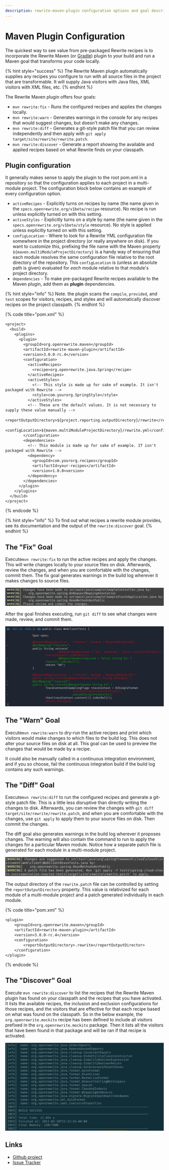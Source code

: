```yaml
---
description: rewrite-maven-plugin configuration options and goal descriptions
---
```


# Maven Plugin Configuration

The quickest way to see value from pre-packaged Rewrite recipes is to incorporate the Rewrite Maven \(or [Gradle]()\) plugin to your build and run a Maven goal that transforms your code locally.

{% hint style="success" %}
The Rewrite Maven plugin automatically supplies any recipes you configure to run with all source files in the project that are transformable. It will supply Java visitors with Java files, XML visitors with XML files, etc.
{% endhint %}

The Rewrite Maven plugin offers four goals:

* `mvn rewrite:fix` - Runs the configured recipes and applies the changes locally.
* `mvn rewrite:warn` - Generates warnings in the console for any recipes that would suggest changes, but doesn't make any changes.
* `mvn rewrite:diff` - Generates a git-style patch file that you can review independently and then apply with `git apply target/site/rewrite/rewrite.patch`.
* `mvn rewrite:discover` - Generate a report showing the available and applied recipes based on what Rewrite finds on your classpath.

## Plugin configuration

It generally makes sense to apply the plugin to the root pom.xml in a repository so that the configuration applies to each project in a multi-module project. The configuration block below contains an example of every configuration option.

* `activeRecipes` - Explicitly turns on recipes by name \(the name given in the `specs.openrewrite.org/v1beta/recipe` resource\). No recipe is run unless explicitly turned on with this setting.
* `activeStyles` - Explicitly turns on a style by name \(the name given in the `specs.openrewrite.org/v1beta/style` resource\). No style is applied unless explicitly turned on with this setting.
* `configLocation` - Where to look for a Rewrite YML configuration file somewhere in the project directory \(or really anywhere on disk\). If you want to customize this, prefixing the file name with the Maven property `${maven.multiModuleProjectDirectory}` is a handy way of ensuring that each module resolves the same configuration file relative to the root directory of the repository. This `configLocation` is \(unless an absolute path is given\) evaluated for _each_ module relative to that module's project directory.
* `dependencies` - To make pre-packaged Rewrite recipes available to the Maven plugin, add them as **plugin** dependencies.  

{% hint style="info" %}
Note. the plugin scans the `compile`, `provided`, and `test` scopes for visitors, recipes, and styles and will automatically discover recipes on the project classpath.
{% endhint %}

{% code title="pom.xml" %}
```markup
<project>
  <build>
    <plugins>
      <plugin>
        <groupId>org.openrewrite.maven</groupId>
        <artifactId>rewrite-maven-plugin</artifactId>
        <version>3.0.0-rc.4</version>
        <configuration>
          <activeRecipes>
            <recipe>org.openrewrite.java.Spring</recipe>
          </activeRecipes>
          <activeStyles>
            <!-- This style is made up for sake of example. It isn't packaged with Rewrite -->
            <style>com.yourorg.SpringStyle</style>
          </activeStyles>
          <!-- These are the default values. It is not necessary to supply these value manually --> 
          <reportOutputDirectory>${project.reporting.outputDirectory}/rewrite</reportOutputDirector>
          <configLocation>${maven.multiModuleProjectDirectory}/rewrite.yml</configLocation>
        </configuration>
        <dependencies>
          <!-- This module is made up for sake of example. IT isn't packaged with Rewrite -->
          <dependency>
            <groupId>com.yourorg.recipes</groupId>
            <artifactId>your-recipes</artifactId>
            <version>1.0.0<version>
          </dependency>
        </dependencies>
      </plugin>
    </plugins>
  </build>
</project>
```
{% endcode %}

{% hint style="info" %}
To find out what recipes a rewrite module provides, see its documentation and the output of the `rewrite:discover` goal.
{% endhint %}

## The "Fix" Goal

Execute`mvn rewrite:fix` to run the active recipes and apply the changes. This will write changes locally to your source files on disk. Afterwards, review the changes, and when you are comfortable with the changes, commit them. The fix goal generates warnings in the build log wherever it makes changes to source files.

![Warnings showing which files were changed and by what visitors](../.gitbook/assets/image%20%285%29.png)

After the goal finishes executing, run `git diff` to see what changes were made, review, and commit them.

![An example of changes made to spring-cloud/spring-cloud-sleuth the rewrite:fix goal](../.gitbook/assets/image%20%287%29.png)

## The "Warn" Goal

Execute`mvn rewrite:warn` to dry-run the active recipes and print which visitors would make changes to which files to the build log. This does not alter your source files on disk at all. This goal can be used to preview the changes that would be made by a recipe.

It could also be manually called in a continuous integration environment, and if you so choose, fail the continuous integration build if the build log contains any such warnings.

## The "Diff" Goal

Execute`mvn rewrite:diff` to run the configured recipes and generate a git-style patch file. This is a little less disruptive than directly writing the changes to disk. Afterwards, you can review the changes with `git diff target/site/rewrite/rewrite.patch`, and when you are comfortable with the changes, use `git apply` to apply them to your source files on disk. Then commit the changes.

The diff goal also generates warnings in the build log wherever it proposes changes. The warning will also contain the command to run to apply the changes for a particular Maven module. Notice how a separate patch file is generated for each module in a multi-module project.

![Log output showing what changed and how to apply the patch](../.gitbook/assets/image%20%284%29.png)

The output directory of the `rewrite.patch` file can be controlled by setting the `reportOutputDirectory` property. This value is relativized for each module of a multi-module project and a patch generated individually in each module.

{% code title="pom.xml" %}
```markup
<plugin>
    <groupId>org.openrewrite.maven</groupId>
    <artifactId>rewrite-maven-plugin</artifactId>
    <version>3.0.0-rc.4</version>
    <configuration>
        <reportOutputDirectory>.rewrite</reportOutputDirector>
    </configuration>
</plugin>
```
{% endcode %}

## The "Discover" Goal

Execute `mvn rewrite:discover` to list the recipes that the Rewrite Maven plugin has found on your classpath and the recipes that you have activated. It lists the available recipes, the inclusion and exclusion configurations for those recipes, and the visitors that are effective for that each recipe based on what was found on the classpath. So in the below example, the `org.openrewrite.mockito` recipe has been defined to include all visitors prefixed in the `org.openrewrite.mockito` package. Then it lists all the visitors that have been found in that package and will be ran if that recipe is activated.

![](../.gitbook/assets/image%20%281%29.png)

## Links

* [Github project](https://github.com/openrewrite/rewrite-maven-plugin)
* [Issue Tracker](https://github.com/openrewrite/rewrite-maven-plugin/issues)

